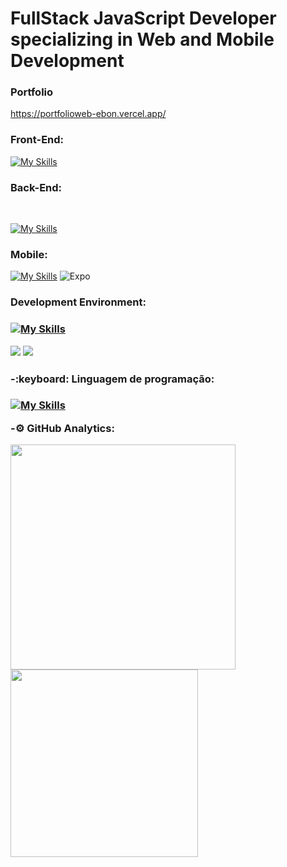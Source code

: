 <h1>FullStack JavaScript Developer specializing in Web and Mobile Development</h1>





<h3>Portfolio</h3>

https://portfolioweb-ebon.vercel.app/
<br/>

<h3>Front-End:</h3>


[![My Skills](https://skillicons.dev/icons?i=js,html,css,sass,bootstrap,react,nextjs)](https://skillicons.dev)



<h3>Back-End:</h3>
<br>

[![My Skills](https://skillicons.dev/icons?i=postgres,nodejs,mongodb,express)](https://skillicons.dev)


<h3>Mobile:</h3>

[![My Skills](https://skillicons.dev/icons?i=react,androidstudio)](https://skillicons.dev)
![Expo](https://img.shields.io/badge/expo-1C1E24?style=for-the-badge&logo=expo&logoColor=#D04A37) 



<h3>Development Environment:<h3>
 
 [![My Skills](https://skillicons.dev/icons?i=vscode,linux,docker,git,aws,jest)](https://skillicons.dev)
 
<img src="https://img.shields.io/badge/Google%20Chrome-4285F4?style=for-the-badge&logo=GoogleChrome&logoColor=white"/>

<img src="https://img.shields.io/badge/Postman-FF6C37?style=for-the-badge&logo=postman&logoColor=white"/>

<h3>-:keyboard: Linguagem de programação:<h3>
 
 [![My Skills](https://skillicons.dev/icons?i=typescript)](https://skillicons.dev)


-:gear: GitHub Analytics:


<p>
<img width="360em" src="https://github-readme-stats.vercel.app/api?username=FranGJ7&show_icons=true&theme=dark"/>

<img width="300em" src="https://github-readme-stats.vercel.app/api/top-langs/?username=FranGJ7&layout=compact&theme=dark)]"/>

</p>


            
           

           
          
          
          
